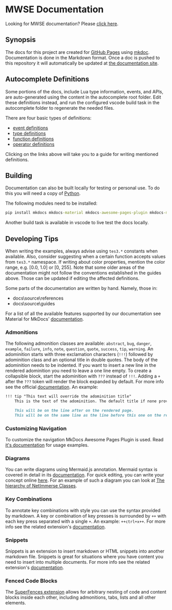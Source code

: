 # MWSE Documentation

Looking for MWSE documentation? Please [click here](https://mwse.github.io/MWSE/).


## Synopsis

The docs for this project are created for [GitHub Pages](https://pages.github.com/) using [mkdoc](https://www.mkdocs.org). Documentation is done in the Markdown format. Once a doc is pushed to this repository it will automatically be updated at [the documentation site](https://mwse.github.io/MWSE/).


## Autocomplete Definitions

Some portions of the docs, include Lua type information, events, and APIs, are auto-generated using the content in the autocomplete root folder. Edit these definitions instead, and run the configured vscode build task in the autocomplete folder to regenerate the needed files.

There are four basic types of definitions:
- [event definitions](https://github.com/MWSE/MWSE/blob/master/docs/event-definitions-guide.md)
- [type definitions](https://github.com/MWSE/MWSE/blob/master/docs/type-definitions-guide.md)
- [function definitions](https://github.com/MWSE/MWSE/blob/master/docs/function-definitions-guide.md)
- [operator definitions](https://github.com/MWSE/MWSE/blob/master/docs/operator-definitions-guide.md)

Clicking on the links above will take you to a guide for writing mentioned definitions.

## Building

Documentation can also be built locally for testing or personal use. To do this you will need a copy of [Python](https://www.python.org/).

The following modules need to be installed:

```bat
pip install mkdocs mkdocs-material mkdocs-awesome-pages-plugin mkdocs-mermaid2-plugin mkdocs-git-revision-date-localized-plugin
```

Another build task is available in vscode to live test the docs locally.

## Developing Tips

When writing the examples, always advise using `tes3.*` constants when available. Also, consider suggesting when a certain function accepts values from `tes3.*` namespace. If writing about color properties, mention the color range, e.g. [0.0, 1.0] or [0, 255]. Note that some older areas of the documentation might not follow the conventions established in the guides above. Those can be updated if editing the affected definitions.

Some parts of the documentation are written by hand. Namely, those in:
- docs\source\references
- docs\source\guides

For a list of all the available features supported by our documentation see Material for MkDocs' [documentation](https://squidfunk.github.io/mkdocs-material/reference/).

### Admonitions

The following admonition classes are available: `abstract`, `bug`, `danger`, `example`, `failure`, `info`, `note`, `question`, `quote`, `success`, `tip`, `warning`. An adominition starts with three exclamation characters (`!!!`) followed by adominition class and an optional title in double quotes. The body of the adominition needs to be indented. If you want to insert a new line in the rendered adominition you need to leave a one line empty. To create a collapsible block, start the adominition with `???` instead of `!!!`. Adding a `+` after the `???` token will render the block expanded by default. For more info see the official [documentation](https://squidfunk.github.io/mkdocs-material/reference/admonitions/). An example:

```markdown
!!! tip "This text will override the adominition title"
	This is the text of the adominition. The default title if none provided is the name of the adominition class (tip in this example).

	This will be on the line after on the rendered page.
	This will be on the same line as the line before this one on the renderd page.
```

### Customizing Navigation

To customize the navigation MkDocs Awesome Pages Plugin is used. Read [it's documentation](https://github.com/lukasgeiter/mkdocs-awesome-pages-plugin#features) for usage examples.

### Diagrams

You can write diagrams using Mermaid.js annotation. Mermaid syntax is covered in detail in its [documentation](https://mermaid.js.org/syntax/flowchart.html). For quick editing, you can write your concept online [here](https://mermaid-js.github.io/mermaid-live-editor/). For an example of such a diagram you can look at [The hierarchy of NetImmerse Classes](source/references/other/ni-class-hierarchy.md#diagrammatic-representation).

### Key Combinations

To annotate key combinations with style you can use the syntax provided by markdown. A key or combination of key presses is surrounded by `++` with each key press separated with a single `+`. An example: `++ctrl+x++`. For more info see the related extension's [documentation](https://facelessuser.github.io/pymdown-extensions/extensions/keys/).

### Snippets

Snippets is an extension to insert markdown or HTML snippets into another markdown file. Snippets is great for situations where you have content you need to insert into multiple documents. For more info see the related extension's [documentation](https://facelessuser.github.io/pymdown-extensions/extensions/snippets/).

### Fenced Code Blocks

The [SuperFences extension](https://squidfunk.github.io/mkdocs-material/setup/extensions/python-markdown-extensions/#superfences) allows for arbitrary nesting of code and content blocks inside each other, including admonitions, tabs, lists and all other elements.
